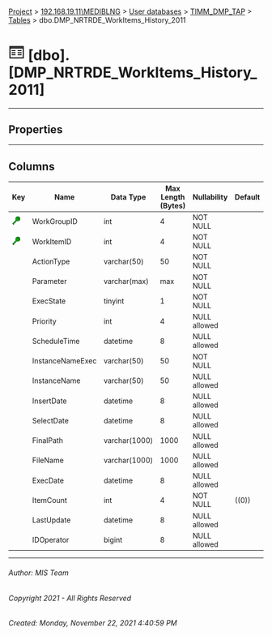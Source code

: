 #### 

[Project](../../../../index.md) > [192.168.19.11\\MEDIBLNG](../../../index.md) > [User databases](../../index.md) > [TIMM_DMP_TAP](../index.md) > [Tables](Tables.md) > dbo.DMP_NRTRDE_WorkItems_History_2011

# ![Tables](../../../../Images/Table32.png) [dbo].[DMP_NRTRDE_WorkItems_History_2011]

---

## <a name="#properties"></a>Properties



---

## <a name="#columns"></a>Columns

| Key | Name | Data Type | Max Length (Bytes) | Nullability | Default |
|---|---|---|---|---|---|
| [![Cluster Key IX_PK_DMP_NRTRDE_WorkItems_History_2011: WorkGroupID\WorkItemID](../../../../Images/cluster.png)](#indexes) | WorkGroupID | int | 4 | NOT NULL |  |
| [![Cluster Key IX_PK_DMP_NRTRDE_WorkItems_History_2011: WorkGroupID\WorkItemID](../../../../Images/cluster.png)](#indexes) | WorkItemID | int | 4 | NOT NULL |  |
|  | ActionType | varchar(50) | 50 | NOT NULL |  |
|  | Parameter | varchar(max) | max | NOT NULL |  |
|  | ExecState | tinyint | 1 | NOT NULL |  |
|  | Priority | int | 4 | NULL allowed |  |
|  | ScheduleTime | datetime | 8 | NULL allowed |  |
|  | InstanceNameExec | varchar(50) | 50 | NOT NULL |  |
|  | InstanceName | varchar(50) | 50 | NULL allowed |  |
|  | InsertDate | datetime | 8 | NULL allowed |  |
|  | SelectDate | datetime | 8 | NULL allowed |  |
|  | FinalPath | varchar(1000) | 1000 | NULL allowed |  |
|  | FileName | varchar(1000) | 1000 | NULL allowed |  |
|  | ExecDate | datetime | 8 | NULL allowed |  |
|  | ItemCount | int | 4 | NOT NULL | ((0)) |
|  | LastUpdate | datetime | 8 | NULL allowed |  |
|  | IDOperator | bigint | 8 | NULL allowed |  |


---

###### Author:  MIS Team

###### Copyright 2021 - All Rights Reserved

###### Created: Monday, November 22, 2021 4:40:59 PM

